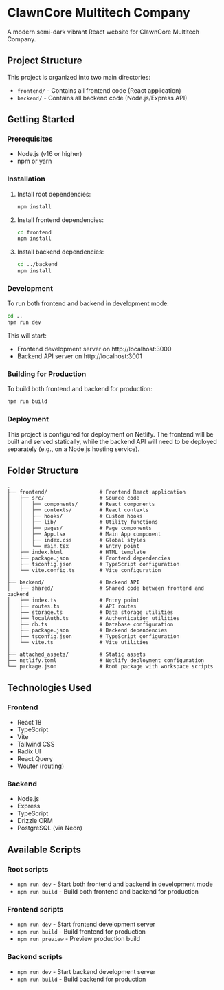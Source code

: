 # ClawnCore Multitech Company

A modern semi-dark vibrant React website for ClawnCore Multitech Company.

## Project Structure

This project is organized into two main directories:

- `frontend/` - Contains all frontend code (React application)
- `backend/` - Contains all backend code (Node.js/Express API)

## Getting Started

### Prerequisites

- Node.js (v16 or higher)
- npm or yarn

### Installation

1. Install root dependencies:
   ```bash
   npm install
   ```

2. Install frontend dependencies:
   ```bash
   cd frontend
   npm install
   ```

3. Install backend dependencies:
   ```bash
   cd ../backend
   npm install
   ```

### Development

To run both frontend and backend in development mode:

```bash
cd ..
npm run dev
```

This will start:
- Frontend development server on http://localhost:3000
- Backend API server on http://localhost:3001

### Building for Production

To build both frontend and backend for production:

```bash
npm run build
```

### Deployment

This project is configured for deployment on Netlify. The frontend will be built and served statically, while the backend API will need to be deployed separately (e.g., on a Node.js hosting service).

## Folder Structure

```
.
├── frontend/                 # Frontend React application
│   ├── src/                  # Source code
│   │   ├── components/       # React components
│   │   ├── contexts/         # React contexts
│   │   ├── hooks/            # Custom hooks
│   │   ├── lib/              # Utility functions
│   │   ├── pages/            # Page components
│   │   ├── App.tsx           # Main App component
│   │   ├── index.css         # Global styles
│   │   └── main.tsx          # Entry point
│   ├── index.html            # HTML template
│   ├── package.json          # Frontend dependencies
│   ├── tsconfig.json         # TypeScript configuration
│   └── vite.config.ts        # Vite configuration
│
├── backend/                  # Backend API
│   ├── shared/               # Shared code between frontend and backend
│   ├── index.ts              # Entry point
│   ├── routes.ts             # API routes
│   ├── storage.ts            # Data storage utilities
│   ├── localAuth.ts          # Authentication utilities
│   ├── db.ts                 # Database configuration
│   ├── package.json          # Backend dependencies
│   ├── tsconfig.json         # TypeScript configuration
│   └── vite.ts               # Vite utilities
│
├── attached_assets/          # Static assets
├── netlify.toml              # Netlify deployment configuration
└── package.json              # Root package with workspace scripts
```

## Technologies Used

### Frontend
- React 18
- TypeScript
- Vite
- Tailwind CSS
- Radix UI
- React Query
- Wouter (routing)

### Backend
- Node.js
- Express
- TypeScript
- Drizzle ORM
- PostgreSQL (via Neon)

## Available Scripts

### Root scripts
- `npm run dev` - Start both frontend and backend in development mode
- `npm run build` - Build both frontend and backend for production

### Frontend scripts
- `npm run dev` - Start frontend development server
- `npm run build` - Build frontend for production
- `npm run preview` - Preview production build

### Backend scripts
- `npm run dev` - Start backend development server
- `npm run build` - Build backend for production